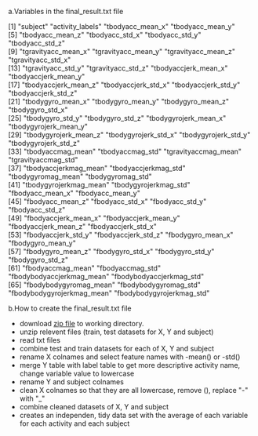 
a.Variables in the final_result.txt file
 
[1] "subject"                   "activity_labels"           "tbodyacc_mean_x"           "tbodyacc_mean_y"          
 [5] "tbodyacc_mean_z"           "tbodyacc_std_x"            "tbodyacc_std_y"            "tbodyacc_std_z"           
 [9] "tgravityacc_mean_x"        "tgravityacc_mean_y"        "tgravityacc_mean_z"        "tgravityacc_std_x"        
[13] "tgravityacc_std_y"         "tgravityacc_std_z"         "tbodyaccjerk_mean_x"       "tbodyaccjerk_mean_y"      
[17] "tbodyaccjerk_mean_z"       "tbodyaccjerk_std_x"        "tbodyaccjerk_std_y"        "tbodyaccjerk_std_z"       
[21] "tbodygyro_mean_x"          "tbodygyro_mean_y"          "tbodygyro_mean_z"          "tbodygyro_std_x"          
[25] "tbodygyro_std_y"           "tbodygyro_std_z"           "tbodygyrojerk_mean_x"      "tbodygyrojerk_mean_y"     
[29] "tbodygyrojerk_mean_z"      "tbodygyrojerk_std_x"       "tbodygyrojerk_std_y"       "tbodygyrojerk_std_z"      
[33] "tbodyaccmag_mean"          "tbodyaccmag_std"           "tgravityaccmag_mean"       "tgravityaccmag_std"       
[37] "tbodyaccjerkmag_mean"      "tbodyaccjerkmag_std"       "tbodygyromag_mean"         "tbodygyromag_std"         
[41] "tbodygyrojerkmag_mean"     "tbodygyrojerkmag_std"      "fbodyacc_mean_x"           "fbodyacc_mean_y"          
[45] "fbodyacc_mean_z"           "fbodyacc_std_x"            "fbodyacc_std_y"            "fbodyacc_std_z"           
[49] "fbodyaccjerk_mean_x"       "fbodyaccjerk_mean_y"       "fbodyaccjerk_mean_z"       "fbodyaccjerk_std_x"       
[53] "fbodyaccjerk_std_y"        "fbodyaccjerk_std_z"        "fbodygyro_mean_x"          "fbodygyro_mean_y"         
[57] "fbodygyro_mean_z"          "fbodygyro_std_x"           "fbodygyro_std_y"           "fbodygyro_std_z"          
[61] "fbodyaccmag_mean"          "fbodyaccmag_std"           "fbodybodyaccjerkmag_mean"  "fbodybodyaccjerkmag_std"  
[65] "fbodybodygyromag_mean"     "fbodybodygyromag_std"      "fbodybodygyrojerkmag_mean" "fbodybodygyrojerkmag_std" 

b.How to create the final_result.txt file
   - download [zip file](https://d396qusza40orc.cloudfront.net/getdata%2Fprojectfiles%2FUCI%20HAR%20Dataset.zip) to working directory.
   - unzip relevent files (train, test datasets for X, Y and subject)
   - read txt files
   - combine test and train datasets for each of X, Y and subject
   - rename X colnames and select feature names with -mean() or -std()
   - merge Y table with label table to get more descriptive activity name, change variable value to lowercase
   - rename Y and subject colnames
   - clean X colnames so that they are all lowercase, remove (), replace "-" with "_"
   - combine cleaned datasets of X, Y and subject
   - creates an independen, tidy data set with the average of each variable for each activity and each subject
